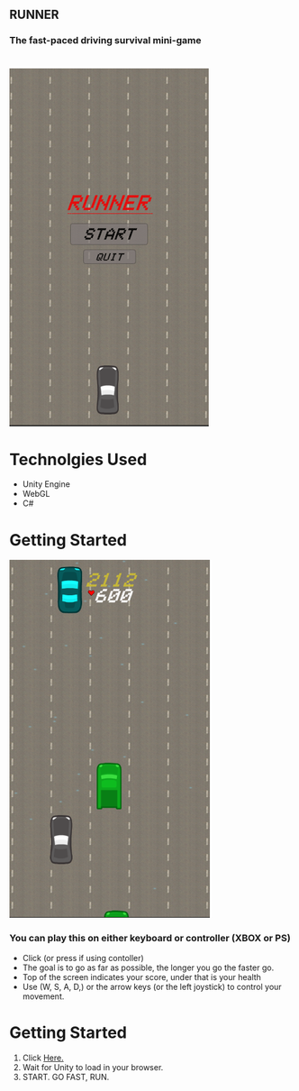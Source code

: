 ## RUNNER
### The fast-paced driving survival mini-game
#
![start menu](/imgs/StartMenu.png)

# Technolgies Used
- Unity Engine
- WebGL
- C#

# Getting Started

![boards dashboard](/imgs/GameScreen.png)
### You can play this on either keyboard or controller (XBOX or PS)
- Click (or press if using contoller) 
- The goal is to go as far as possible, the longer you go the faster go.
- Top of the screen indicates your score, under that is your health
- Use (W, S, A, D,) or the arrow keys (or the left joystick) to control your movement.


# Getting Started
1. Click [Here.](https://howardjake.github.io/runner-game/)
2. Wait for Unity to load in your browser.
3. START. GO FAST, RUN.
